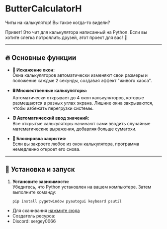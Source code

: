 # ButterCalculatorH
Читы на калькулятор! Вы такое когда-то видели?

Привет! Это чит для калькулятора написанный на Python. Если вы хотите слегка потроллить друзей, этот проект для вас! 🚀

---

## 🔥 Основные функции

- **📏 Искажение окон:**  
  Окна калькуляторов автоматически изменяют свои размеры и положение каждые 2 секунды, создавая эффект "живого хаоса".  

- **🖩 Множественные калькуляторы:**  
  Автоматически открывает до 4 окон калькуляторов, которые размещаются в разных углах экрана. Лишние окна закрываются, чтобы избежать перегрузки системы.  

- **⏰ Автоматический ввод значений:**  
  Все открытые калькуляторы начинают сами вводить случайные математические выражения, добавляя больше суматохи.  

- **👀 Блокировка закрытия:**  
  Если вы закроете любое из окон калькулятора, программа немедленно откроет его снова.  

---

## 🚀 Установка и запуск  

1. **Установите зависимости:**  
   Убедитесь, что Python установлен на вашем компьютере. Затем выполните команду:  
   ```bash
   pip install pygetwindow pyautogui keyboard psutil

- Для скачивания [нажмите сюда](https://github.com/Sergey0066/KIttyMems/releases/tag/KittyMemsExe)
- Создатель ресурса:
- Discord: sergey0066

